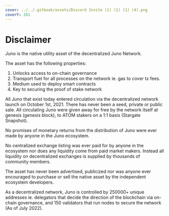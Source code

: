 ```yaml
---
cover: ../../.gitbook/assets/Discord Invite (1) (1) (1) (4).png
coverY: 261
---
```


# Disclaimer

Juno is the native utility asset of the decentralized Juno Network.

The asset has the following properties:

1. Unlocks access to on-chain governance
2. Transport fuel for all processes on the network ie. gas to cover tx fees.
3. Medium used to deploy smart contracts
4. Key to securing the proof of stake network

All Juno that exist today entered circulation via the decentralized network launch on October 1st, 2021. There has never been a seed, private or public sale. All circulating Juno were given away for free by the network itself at genesis (genesis block), to ATOM stakers on a 1:1 basis (Stargate Snapshot).

No promises of monetary returns from the distribution of Juno were ever made by anyone in the Juno ecosystem.

No centralized exchange listing was ever paid for by anyone in the ecosystem nor does any liquidity come from paid market makers. Instead all liquidity on decentralized exchanges is supplied by thousands of community members.

The asset has never been advertised, publicized nor was anyone ever encouraged to purchase or sell the native asset by the independent ecosystem developers.

As a decentralized network, Juno is controlled by 250000+ unique addresses ie. delegators that decide the direction of the blockchain via on-chain governance, and 150 validators that run nodes to secure the network (As of July 2022).
